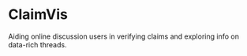 # ClaimVis
Aiding online discussion users in verifying claims and exploring info on data-rich threads.



